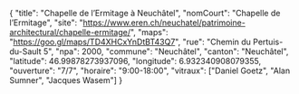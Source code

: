{
    "title": "Chapelle de l’Ermitage à Neuchâtel",
    "nomCourt": "Chapelle de l’Ermitage",
    "site": "https://www.eren.ch/neuchatel/patrimoine-architectural/chapelle-ermitage/",
    "maps": "https://goo.gl/maps/TD4XHCxYnDtBT43Q7",
    "rue": "Chemin du Pertuis-du-Sault 5",
    "npa": 2000,
    "commune": "Neuchâtel",
    "canton": "Neuchâtel",
    "latitude": 46.99878273937096, 
    "longitude": 6.932340908079355,
    "ouverture": "7/7",
    "horaire": "9:00-18:00",
    "vitraux": ["Daniel Goetz", "Alan Sumner", "Jacques Wasem"]
}